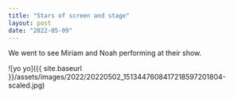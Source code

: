 ```yaml
---
title: "Stars of screen and stage"
layout: post
date: "2022-05-09"
---
```


We went to see Miriam and Noah performing at their show.

![yo yo]({{ site.baseurl }}/assets/images/2022/20220502_1513447608417218597201804-scaled.jpg)
